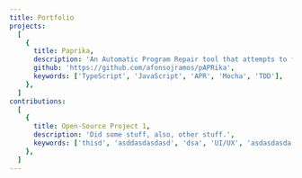 ```yaml
---
title: Portfolio
projects:
  [
    {
      title: Paprika,
      description: 'An Automatic Program Repair tool that attempts to fix small faults in your JS/TS code.',
      github: 'https://github.com/afonsojramos/pAPRika',
      keywords: ['TypeScript', 'JavaScript', 'APR', 'Mocha', 'TDD'],
    },
  ]
contributions:
  [
    {
      title: Open-Source Project 1,
      description: 'Did some stuff, also, other stuff.',
      keywords: ['thisd', 'asddasdasdasd', 'dsa', 'UI/UX', 'asdasdasda'],
    },
  ]
---
```

